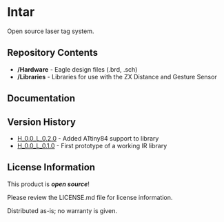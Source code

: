 Intar
=====

Open source laser tag system.

Repository Contents
-------------------

* **/Hardware** - Eagle design files (.brd, .sch)
* **/Libraries** - Libraries for use with the ZX Distance and Gesture Sensor

Documentation
-------------

Version History
---------------

* [H_0.0_L_0.2.0](https://github.com/ShawnHymel/Intar/tree/H_0.0_L_0.2.0) - Added ATtiny84 support to library
* [H_0.0_L_0.1.0](https://github.com/ShawnHymel/Intar/tree/H_0.0_L_0.1.0) - First prototype of a working IR library

License Information
-------------------

This product is _**open source**_! 

Please review the LICENSE.md file for license information. 

Distributed as-is; no warranty is given.